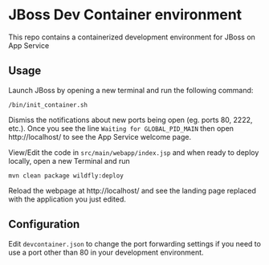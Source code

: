 # JBoss Dev Container environment

This repo contains a containerized development environment for JBoss on App Service

## Usage

Launch JBoss by opening a new terminal and run the following command:

```
/bin/init_container.sh
```

Dismiss the notifications about new ports being open (eg. ports 80, 2222, etc.). Once you see the line `Waiting for GLOBAL_PID_MAIN` then open http://localhost/ to see the App Service welcome page.

View/Edit the code in `src/main/webapp/index.jsp` and when ready to deploy locally, open a new Terminal and run

```
mvn clean package wildfly:deploy
```

Reload the webpage at http://localhost/ and see the landing page replaced with the application you just edited.

## Configuration

Edit `devcontainer.json` to change the port forwarding settings if you need to use a port other than 80 in your development environment.
